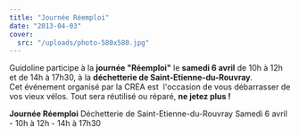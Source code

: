 ```yaml
---
title: "Journée Réemploi"
date: "2013-04-03"
cover:
  src: "/uploads/photo-580x580.jpg"
---
```


Guidoline participe à la **journée "Réemploi"** le **samedi 6 avril** de 10h à 12h et de 14h à 17h30, à la **déchetterie de Saint-Etienne-du-Rouvray**. Cet événement organisé par la CREA est  l'occasion de vous débarrasser de vos vieux vélos. Tout sera réutilisé ou réparé, **ne jetez plus !**

**Journée Réemploi** Déchetterie de Saint-Etienne-du-Rouvray Samedi 6 avril - 10h à 12h - 14h à 17h30
